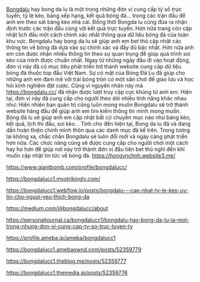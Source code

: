 [Bongdalu](https://bongdalu.cc/) hay bong da lu là một trong những đơn vị cung cấp tỷ số trực tuyến, tỷ lệ kèo, bảng xếp hạng, kết quả bóng đá… trong các trận đấu để anh em theo sát bảng kèo nhà cái. Đồng thời Bongda lu cũng đưa ra nhận định trước các trận đấu cùng với kết quả trực tuyến. Hơn nữa trang còn cập nhật lịch đấu một cách chính xác nhất thông qua dữ liệu bóng đá của toàn khu vực. 
Bongdalu hay bong da lu sẽ giúp anh em bet thủ cập nhật các thông tin về bóng đá dựa vào sự chính xác và đầy đủ bậc nhất. Hơn nữa anh em còn được nhận nhiều thông tin theo sự quan trọng để giúp quá trình soi kèo của mình được chuẩn nhất. Ngay từ những ngày đầu đi vào hoạt động, đơn vị này đã có mục tiêu phát triển trở thành website cung cấp dữ liệu bóng đá thuộc top đầu Việt Nam. 
Sự có mặt của Bóng Đá Lu đã giúp cho những anh em đam mê với trái bóng tròn có một sân chơi để giao lưu và học hỏi kinh nghiệm đặt cược. Cũng vì nguyên nhân này mà https://bongdalu.cc/ đã nhận được lượt truy cập cực khủng từ anh em. Hiện tại, đơn vị này đã cung cấp cho người theo dõi nhiều tính năng khác nhau như:
Hiển nhiên ban quản trị cũng luôn mong muốn Bongdalu sẽ trở thành website hàng đầu để giúp anh em tìm kiếm thông tin mình mong muốn. Bóng đá lu sẽ giúp anh em cập nhật bất cứ chuyên mục nào như bảng kèo, kết quả, lịch thi đấu, soi kèo… Tính cho đến hiện tại, Bong da lu đã và đang dần hoàn thiện chính mình thôn qua các danh mục đã kể trên.
Trong tương lai không xa, chắc chắn Bongdalu sẽ luôn đổi mới và ngày càng phát triển hơn nữa. Các chức năng cũng sẽ được cung cấp cho người chơi một cách hay ho hơn để giúp nơi này trở thành đơn vị đầu tiên bet thủ nghĩ đến khi muốn cập nhật tin tức về bóng đá. 
https://hongvnchnh.website3.me/

https://www.giantbomb.com/profile/bongdalucc/

https://bongdalucc1.mystrikingly.com/

https://bongdalucc1.webflow.io/posts/bongdalu---cap-nhat-ty-le-keo-uy-tin-cho-nguoi-yeu-thich-bong-da

https://medium.com/@bongdalucc/about

https://personaljournal.ca/bongdalucc1/bongdalu-hay-bong-da-lu-la-mot-trong-nhung-don-vi-cung-cap-ty-so-truc-tuyen-ty

https://profile.ameba.jp/ameba/bongdalucc1

https://bongdalucc1.amebaownd.com/posts/52359779

https://bongdalucc1.theblog.me/posts/52359777

https://bongdalucc1.themedia.jp/posts/52359776


